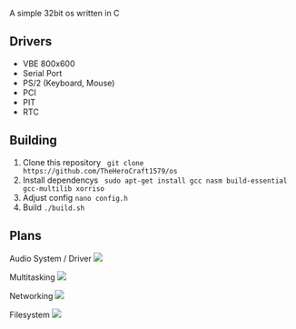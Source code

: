 A simple 32bit os written in C

## Drivers
 - VBE 800x600
 - Serial Port
 - PS/2 (Keyboard, Mouse)
 - PCI
 - PIT
 - RTC

## Building
 1. Clone this repository ``` git clone https://github.com/TheHeroCraft1579/os``` 
 2. Install dependencys ``` sudo apt-get install gcc nasm build-essential gcc-multilib xorriso```
 3. Adjust config ``` nano config.h ```
 4. Build ``` ./build.sh ```

## Plans
 <p>
  Audio System / Driver 
  <img src="https://progress-bar-theherocraft1579.herokuapp.com/30">
 </p>
 <p>
  Multitasking
  <img src="https://progress-bar-theherocraft1579.herokuapp.com/40">
 </p>
 <p>
  Networking
  <img src="https://progress-bar-theherocraft1579.herokuapp.com/0">
 </p>
 <p>
  Filesystem
  <img src="https://progress-bar-theherocraft1579.herokuapp.com/0">
 </p>
 
